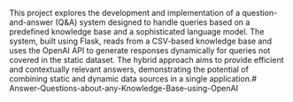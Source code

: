 This project explores the development and implementation of a question-and-answer (Q&A) system designed to handle queries based on a predefined knowledge base and a sophisticated language model. The system, built using Flask, reads from a CSV-based knowledge base and uses the OpenAI API to generate responses dynamically for queries not covered in the static dataset. The hybrid approach aims to provide efficient and contextually relevant answers, demonstrating the potential of combining static and dynamic data sources in a single application.# Answer-Questions-about-any-Knowledge-Base-using-OpenAI
